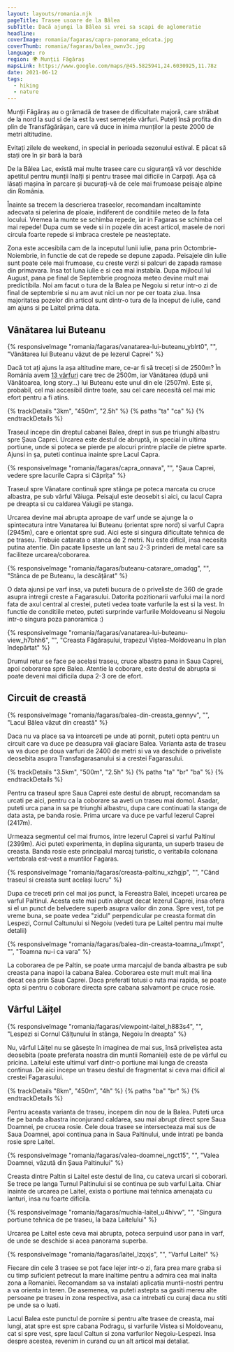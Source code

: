 ```yaml
---
layout: layouts/romania.njk
pageTitle: Trasee usoare de la Bâlea
subTitle: Dacă ajungi la Bâlea si vrei sa scapi de aglomeratie
headline:
coverImage: romania/fagaras/capra-panorama_edcata.jpg
coverThumb: romania/fagaras/balea_ownv3c.jpg
language: ro
region: 🌍 Munții Făgăraș
mapsLink: https://www.google.com/maps/@45.5825941,24.6030925,11.78z
date: 2021-06-12
tags:
  - hiking
  - nature
---
```


Munții Făgăraș au o grămadă de trasee de dificultate majoră, care străbat de la nord la sud si de la est la vest semețele vârfuri. Puteți însă profita din plin de Transfăgărășan, care vă duce in inima munților la peste 2000 de metri altitudine.

<div class="info warning">
  <span>Evitați zilele de weekend, in special in perioada sezonului estival. E păcat să stați ore în șir bară la bară</span>
</div>

De la Bâlea Lac, există mai multe trasee care cu siguranță vă vor deschide apetitul pentru munții înalți și pentru trasee mai dificile in Carpați. Așa că lăsați mașina în parcare și bucurați-vă de cele mai frumoase peisaje alpine din România.

Înainte sa trecem la descrierea traseelor, recomandam incaltaminte adecvata si pelerina de ploaie, indiferent de conditiile meteo de la fata locului. Vremea la munte se schimba repede, iar in Fagaras se schimba cel mai repede! Dupa cum se vede si in pozele din acest articol, masele de nori circula foarte repede si imbraca crestele pe neasteptate.

Zona este accesibila cam de la inceputul lunii iulie, pana prin Octombrie-Noiembrie, in functie de cat de repede se depune zapada. Peisajele din iulie sunt poate cele mai frumoase, cu creste verzi si palcuri de zapada ramase din primavara. Insa tot luna iulie e si cea mai instabila. Dupa mijlocul lui August, pana pe final de Septembrie prognoza meteo devine mult mai predictibila. Noi am facut o tura de la Balea pe Negoiu si retur intr-o zi de final de septembrie si nu am avut nici un nor pe cer toata ziua. Insa majoritatea pozelor din articol sunt dintr-o tura de la inceput de iulie, cand am ajuns si pe Laitel prima data.

## Vânătarea lui Buteanu

{% responsiveImage "romania/fagaras/vanatarea-lui-buteanu_yblrt0", "", "Vânătarea lui Buteanu văzut de pe Iezerul Caprei" %}

Dacă tot ați ajuns la așa altitudine mare, ce-ar fi să treceți si de 2500m? În România avem [13 vârfuri](https://ro.wikipedia.org/wiki/Lista_v%C3%A2rfurilor_muntoase_din_Rom%C3%A2nia_dup%C4%83_%C3%AEn%C4%83l%C8%9Bime#V%C3%A2rfuri_de_peste_2.500_metri) care trec de 2500m, iar Vânătarea (după unii Vânătoarea, long story...) lui Buteanu este unul din ele (2507m). Este și, probabil, cel mai accesibil dintre toate, sau cel care necesită cel mai mic efort pentru a fi atins.

{% trackDetails "3km", "450m", "2.5h" %}
{% paths "ta" "ca" %}
{% endtrackDetails %}

Traseul incepe din dreptul cabanei Balea, drept in sus pe triunghi albastru spre Șaua Caprei. Urcarea este destul de abruptă, in special in ultima portiune, unde si poteca se pierde pe alocuri printre placile de pietre sparte. Ajunsi in șa, puteti continua inainte spre Lacul Capra.

{% responsiveImage "romania/fagaras/capra_onnava", "", "Șaua Caprei, vedere spre lacurile Capra si Căprița" %}

Traseul spre Vânatare continuă spre stânga pe poteca marcata cu cruce albastra, pe sub vârful Văiuga. Peisajul este deosebit si aici, cu lacul Capra pe dreapta si cu caldarea Vaiugii pe stanga.

Urcarea devine mai abrupta aproape de varf unde se ajunge la o spintecatura intre Vanatarea lui Buteanu (orientat spre nord) si varful Capra (2945m), care e orientat spre sud. Aici este si singura dificultate tehnica de pe traseu. Trebuie catarata o stanca de 2 metri. Nu este dificil, insa necesita putina atentie. Din pacate lipseste un lant sau 2-3 prinderi de metal care sa faciliteze urcarea/coborarea.

{% responsiveImage "romania/fagaras/buteanu-catarare_omadqg", "", "Stânca de pe Buteanu, la descățărat" %}

O data ajunsi pe varf insa, va puteti bucura de o priveliste de 360 de grade asupra intregii creste a Fagarasului. Datorita pozitionarii varfului mai la nord fata de axul central al crestei, puteti vedea toate varfurile la est si la vest. In functie de conditiile meteo, puteti surprinde varfurile Moldoveanu si Negoiu intr-o singura poza panoramica :)

{% responsiveImage "romania/fagaras/vanatarea-lui-buteanu-view_h7bhh6", "", "Creasta Făgărașului, trapezul Viștea-Moldoveanu în plan îndepărtat" %}

Drumul retur se face pe acelasi traseu, cruce albastra pana in Saua Caprei, apoi coborarea spre Balea. Atentie la coborare, este destul de abrupta si poate deveni mai dificila dupa 2-3 ore de efort.

## Circuit de creastă

{% responsiveImage "romania/fagaras/balea-din-creasta_gennyv", "", "Lacul Bâlea văzut din creastă" %}

Daca nu va place sa va intoarceti pe unde ati pornit, puteti opta pentru un circuit care va duce pe deasupra vaii glaciare Balea. Varianta asta de traseu va va duce pe doua varfuri de 2400 de metri si va va deschide o priveliste deosebita asupra Transfagarasanului si a crestei Fagarasului.

{% trackDetails "3.5km", "500m", "2.5h" %}
{% paths "ta" "br" "ba" %}
{% endtrackDetails %}

Pentru ca traseul spre Saua Caprei este destul de abrupt, recomandam sa urcati pe aici, pentru ca la coborare sa aveti un traseu mai domol. Asadar, puteti urca pana in sa pe triunghi albastru, dupa care continuati la stanga de data asta, pe banda rosie. Prima urcare va duce pe varful Iezerul Caprei (2417m).

Urmeaza segmentul cel mai frumos, intre Iezerul Caprei si varful Paltinul (2399m). Aici puteti experimenta, in deplina siguranta, un superb traseu de creasta. Banda rosie este principalul marcaj turistic, o veritabila colonana vertebrala est-vest a muntilor Fagaras.

{% responsiveImage "romania/fagaras/creasta-paltinu_xzhgjp", "", "Când traseul si creasta sunt același lucru" %}

Dupa ce treceti prin cel mai jos punct, la Fereastra Balei, incepeti urcarea pe varful Paltinul. Acesta este mai putin abrupt decat Iezerul Caprei, insa ofera si el un punct de belvedere superb asupra vailor din zona. Spre vest, tot pe vreme buna, se poate vedea "zidul" perpendicular pe creasta format din Lespezi, Cornul Caltunului si Negoiu (vedeti tura pe Laitel pentru mai multe detalii)

{% responsiveImage "romania/fagaras/balea-din-creasta-toamna_u1mxpt", "", "Toamna nu-i ca vara" %}

La coborarea de pe Paltin, se poate urma marcajul de banda albastra pe sub creasta pana inapoi la cabana Balea. Coborarea este mult mult mai lina decat cea prin Saua Caprei. Daca preferati totusi o ruta mai rapida, se poate opta si pentru o coborare directa spre cabana salvamont pe cruce rosie.

## Vârful Lăițel

{% responsiveImage "romania/fagaras/viewpoint-laitel_h883s4", "", "Lespezi si Cornul Călțunului în stânga, Negoiu în dreapta" %}

Nu, vârful Lăițel nu se găsește în imaginea de mai sus, însă priveliștea asta deosebita (poate preferata noastra din muntii Romaniei) este de pe vârful cu pricina. Laitelul este ultimul varf dintr-o portiune mai lunga de creasta continua. De aici incepe un traseu destul de fragmentat si ceva mai dificil al crestei Fagarasului.

{% trackDetails "8km", "450m", "4h" %}
{% paths "ba" "br" %}
{% endtrackDetails %}

Pentru aceasta varianta de traseu, incepem din nou de la Balea. Puteti urca fie pe banda albastra inconjurand caldarea, sau mai abrupt direct spre Saua Doamnei, pe crucea rosie. Cele doua trasee se intersecteaza mai sus de Saua Doamnei, apoi continua pana in Saua Paltinului, unde intrati pe banda rosie spre Laitel.

{% responsiveImage "romania/fagaras/valea-doamnei_ngct15", "", "Valea Doamnei, văzută din Șaua Paltinului" %}

Creasta dintre Paltin si Laitel este destul de lina, cu cateva urcari si coborari. Se trece pe langa Turnul Paltinului si se continua pe sub varful Laita. Chiar inainte de urcarea pe Laitel, exista o portiune mai tehnica amenajata cu lanturi, insa nu foarte dificila.

{% responsiveImage "romania/fagaras/muchia-laitel_u4hivw", "", "Singura portiune tehnica de pe traseu, la baza Laitelului" %}

Urcarea pe Laitel este ceva mai abrupta, poteca serpuind usor pana in varf, de unde se deschide si acea panorama superba.

{% responsiveImage "romania/fagaras/laitel_lzqxjs", "", "Varful Laitel" %}

Fiecare din cele 3 trasee se pot face lejer intr-o zi, fara prea mare graba si cu timp suficient petrecut la mare inaltime pentru a admira cea mai inalta zona a Romaniei. Recomandam sa va instalati aplicatia muntii-nostri pentru a va orienta in teren. De asemenea, va puteti astepta sa gasiti mereu alte persoane pe traseu in zona respectiva, asa ca intrebati cu curaj daca nu stiti pe unde sa o luati.

Lacul Balea este punctul de pornire si pentru alte trasee de creasta, mai lungi, atat spre est spre cabana Podragu, si varfurile Vistea si Moldoveanu, cat si spre vest, spre lacul Caltun si zona varfurilor Negoiu-Lespezi. Insa despre acestea, revenim in curand cu un alt articol mai detaliat.
